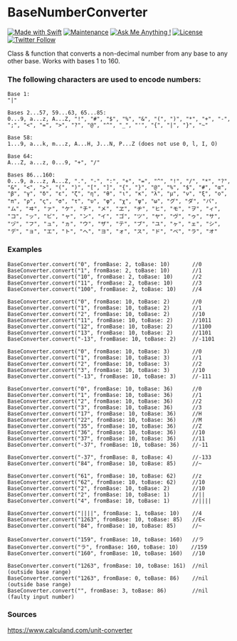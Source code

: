 # BaseNumberConverter

[![Made with Swift](https://img.shields.io/badge/Made_with-Swift-fa7343.svg?logo=swift&style=popout)](https://www.apple.com/swift/) [![Maintenance](https://img.shields.io/badge/Maintained%3F-yes-brightgreen.svg)](https://github.com/matthiaszarzecki/MadeWithUnityBadges/graphs/commit-activity) [![Ask Me Anything !](https://img.shields.io/badge/Ask%20me-anything-1abc9c.svg)](http://www.matthiaszarzecki.com) [![License](https://img.shields.io/badge/License-CC-blue.svg)](https://en.wikipedia.org/wiki/Creative_Commons_license) [![Twitter Follow](https://img.shields.io/twitter/follow/icarustyler.svg?style=social&label=Follow)](https://twitter.com/IcarusTyler)

Class & function that converts a non-decimal number from any base to any other base. Works with bases 1 to 160.


### The following characters are used to encode numbers:
```
Base 1:
"|"

Bases 2...57, 59...63, 65...85:
0...9, a...z, A...Z, "!", "#", "$", "%", "&", "(", ")", "*", "+", "-", ";", "<", "=", ">", "?", "@", "^", "_", "'", "{", "|", "}", "~"

Base 58: 
1...9, a...k, m...z, A...H, J...N, P...Z (does not use 0, l, I, O)

Base 64: 
A...Z, a...z, 0...9, "+", "/"

Bases 86...160:
0...9, a...z, A...Z, ".", "-", ":", "+", "=", "^", "!", "/", "*", "?", "&", "<", ">", "(", ")", "[", "]", "{", "}", "@", "%", "$", "#", "α", "β", "γ", "δ", "ε", "ζ", "η", "θ", "ι", "κ", "λ", "μ", "ν", "ξ", "ο", "π", "ρ", "ς", "σ", "τ", "υ", "φ", "χ", "ψ", "ω", "グ", "ダ", "バ", "ム", "ヰ", "ァ", "ケ", "チ", "メ", "ヱ", "ヂ", "ヒ", "モ", "ヲ", "ィ", "コ", "ッ", "ビ", "ャ", "ン", "イ", "ゴ", "ツ", "ヤ", "ヴ", "ゥ", "サ", "ヅ", "フ", "ュ", "ヵ", "ウ", "ザ", "テ", "ブ", "ユ", "ヶ", "ェ", "シ", "デ", "ョ", "エ", "ト", "ヘ", "ヨ", "ォ", "ス", "ド", "ベ", "ラ", "オ"
```

### Examples

```
BaseConverter.convert("0", fromBase: 2, toBase: 10)       //0
BaseConverter.convert("1", fromBase: 2, toBase: 10)       //1
BaseConverter.convert("10", fromBase: 2, toBase: 10)      //2
BaseConverter.convert("11", fromBase: 2, toBase: 10)      //3
BaseConverter.convert("100", fromBase: 2, toBase: 10)     //4

BaseConverter.convert("0", fromBase: 10, toBase: 2)       //0
BaseConverter.convert("1", fromBase: 10, toBase: 2)       //1
BaseConverter.convert("2", fromBase: 10, toBase: 2)       //10
BaseConverter.convert("11", fromBase: 10, toBase: 2)      //1011
BaseConverter.convert("12", fromBase: 10, toBase: 2)      //1100
BaseConverter.convert("13", fromBase: 10, toBase: 2)      //1101
BaseConverter.convert("-13", fromBase: 10, toBase: 2)     //-1101

BaseConverter.convert("0", fromBase: 10, toBase: 3)       //0
BaseConverter.convert("1", fromBase: 10, toBase: 3)       //1
BaseConverter.convert("2", fromBase: 10, toBase: 3)       //2
BaseConverter.convert("3", fromBase: 10, toBase: 3)       //10
BaseConverter.convert("-13", fromBase: 10, toBase: 3)     //-111

BaseConverter.convert("0", fromBase: 10, toBase: 36)      //0
BaseConverter.convert("1", fromBase: 10, toBase: 36)      //1
BaseConverter.convert("2", fromBase: 10, toBase: 36)      //2
BaseConverter.convert("3", fromBase: 10, toBase: 36)      //3
BaseConverter.convert("17", fromBase: 10, toBase: 36)     //H
BaseConverter.convert("22", fromBase: 10, toBase: 36)     //M
BaseConverter.convert("35", fromBase: 10, toBase: 36)     //Z
BaseConverter.convert("36", fromBase: 10, toBase: 36)     //10
BaseConverter.convert("37", fromBase: 10, toBase: 36)     //11
BaseConverter.convert("-37", fromBase: 10, toBase: 36)    //-11

BaseConverter.convert("-37", fromBase: 8, toBase: 4)      //-133
BaseConverter.convert("84", fromBase: 10, toBase: 85)     //~

BaseConverter.convert("61", fromBase: 10, toBase: 62)     //z
BaseConverter.convert("62", fromBase: 10, toBase: 62)     //10
BaseConverter.convert("2", fromBase: 10, toBase: 2)       //10
BaseConverter.convert("2", fromBase: 10, toBase: 1)       //||
BaseConverter.convert("4", fromBase: 10, toBase: 1)       //||||

BaseConverter.convert("||||", fromBase: 1, toBase: 10)    //4
BaseConverter.convert("1263", fromBase: 10, toBase: 85)   //E<
BaseConverter.convert("84", fromBase: 10, toBase: 85)     //~

BaseConverter.convert("159", fromBase: 10, toBase: 160)   //ラ
BaseConverter.convert("ラ", fromBase: 160, toBase: 10)    //159
BaseConverter.convert("160", fromBase: 10, toBase: 160)   //10

BaseConverter.convert("1263", fromBase: 10, toBase: 161)  //nil (outside base range)
BaseConverter.convert("1263", fromBase: 0, toBase: 86)    //nil (outside base range)
BaseConverter.convert("", fromBase: 3, toBase: 86)        //nil (faulty input number)
```

### Sources
https://www.calculand.com/unit-converter
